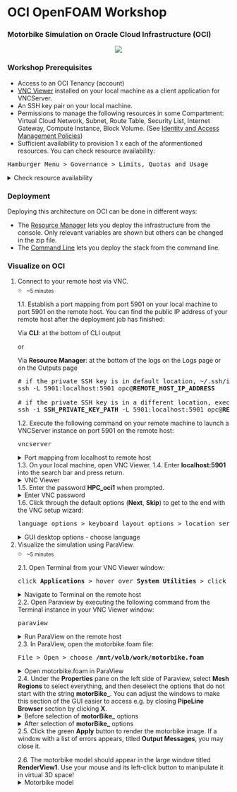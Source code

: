 # OCI OpenFOAM Workshop
### Motorbike Simulation on Oracle Cloud Infrastructure (OCI)
<div style="text-align:center">
	<img src="./pictures/post-resourcemanager-deployment/13-paraview-motorbike.png"
	/>
</div>

### Workshop Prerequisites
- Access to an OCI Tenancy (account)
- [VNC Viewer](https://www.realvnc.com/en/connect/download/viewer/) installed on your local machine as a client application for VNCServer.
- An SSH key pair on your local machine.
- Permissions to manage the following resources in some Compartment: Virtual Cloud Network, Subnet, Route Table, Security List, Internet Gateway, Compute Instance, Block Volume. (See [Identity and Access Management Policies](https://docs.oracle.com/en-us/iaas/data-safe/doc/iam-policies.html))
- Sufficient availability to provision 1 x each of the aformentioned resources. You can check resource availability:
<pre>
Hamburger Menu &gt Governance &gt Limits, Quotas and Usage
</pre>
<details>
	<summary>Check resource availability</summary>
<div style="text-align:center"><img src="./pictures/pre-resourcemanager-deployment/limits/01-governance-limits.png"/>
</div>
<p></p>
<div style="text-align:center"><img src="./pictures/pre-resourcemanager-deployment/limits/02-check-availability-1.png"/>
</div>
<p></p>
<div style="text-align:center"><img src="./pictures/pre-resourcemanager-deployment/limits/03-check-availability-2.png"/>
</div>
</details>

### Deployment
Deploying this architecture on OCI can be done in different ways:
* The [Resource Manager](https://github.com/oci-hpc/oci-openfoam-workshop/blob/oci-hpc/Documentation/Resource%20Manager.md) lets you deploy the infrastructure from the console. Only relevant variables are shown but others can be changed in the zip file. 
* The [Command Line](https://github.com/oci-hpc/oci-openfoam-workshop/blob/oci-hpc/Documentation/Command%20Line.mde) lets you deploy the stack from the command line. 

### Visualize on OCI

1.	Connect to your remote host via VNC.\
	<sub><sup><sub>:clock3:</sub></sup></sub>
	&nbsp;
	<sub>~5 minutes</sub>
	<p></p>
	1.1. Establish a port mapping from port 5901 on your local machine to port 5901 on the remote host. You can find the public IP address of your remote host after the deployment job has finished:
	<p></p>
	Via <b>CLI</b>: at the bottom of CLI output
	<p>or</p>
	Via <b>Resource Manager</b>: at the bottom of the logs on the Logs page or on the Outputs page
	<p></p>
	<pre>
	# if the private SSH key is in default location, ~/.ssh/id_rsa
	ssh -L 5901:localhost:5901 opc@<b>REMOTE_HOST_IP_ADDRESS</b>
	&nbsp;
	# if the private SSH key is in a different location, execute:
	ssh -i <b>SSH_PRIVATE_KEY_PATH</b> -L 5901:localhost:5901 opc@<b>REMOTE_HOST_IP_ADDRESS</b>
	</pre>
	<p></p>
	1.2. Execute the following command on your remote machine to launch a VNCServer instance on port 5901 on the remote host:
	<p></p>
	<pre>
	vncserver
	</pre>
	<details>
		<summary>Port mapping from localhost to remote host</summary>
	<div style="text-align:center"><img src="./pictures/post-resourcemanager-deployment/04-vnc-connection-port-mapping.png"/>
	</div>
	</details>
	1.3. On your local machine, open VNC Viewer.
	1.4. Enter <b>localhost:5901</b> into the search bar and press return.
	<details>
		<summary>VNC Viewer</summary>
	<div style="text-align:center"><img src="./pictures/post-resourcemanager-deployment/05-vnc-connection-vnc-viewer.png"/>
	</div>
	</details>
	1.5. Enter the password <b>HPC_oci1</b> when prompted.
	<details>
		<summary>Enter VNC password</summary>
	<div style="text-align:center"><img src="./pictures/post-resourcemanager-deployment/06-vnc-connection-enter-password.png"/>
	</div>
	</details>
	1.6. Click through the default options (<b>Next</b>, <b>Skip</b>) to get to the end with the VNC setup wizard:
	<p></p>
	<pre>
	language options &gt keyboard layout options &gt location services options &gt connect online accounts options
	</pre>
	<details>
		<summary>GUI desktop options - choose language</summary>
	<div style="text-align:center"><img src="./pictures/post-resourcemanager-deployment/07-vnc-connection-choose-language.png"/>
	</div>
	</details>
2.	Visualize the simulation using ParaView.\
	<sub><sup><sub>:clock3:</sub></sup></sub>
	&nbsp;
	<sub>~5 minutes</sub>
	<p></p>
	2.1. Open Terminal from your VNC Viewer window:
	<p></p>
	<pre>
	click <b>Applications</b> &gt hover over <b>System Utilities</b> &gt click <b>Terminal</b>
	</pre>
	<details>
		<summary>Navigate to Terminal on the remote host</summary>
	<div style="text-align:center"><img src="./pictures/post-resourcemanager-deployment/08-vnc-connection-nav-to-terminal.png"/>
	</div>
	</details>
	2.2. Open Paraview by executing the following command from the Terminal instance in your VNC Viewer window:
	<p></p>
	<pre>
	paraview
	</pre>
	<details>
		<summary>Run ParaView on the remote host</summary>
	<div style="text-align:center"><img src="./pictures/post-resourcemanager-deployment/09-vnc-connection-run-paraview.png"/>
	</div>
	</details>
	2.3. In ParaView, open the motorbike.foam file:
	<p></p>
	<pre>
	File > Open > choose <b>/mnt/volb/work/motorbike.foam</b>
	</pre>
	<details>
		<summary>Open motorbike.foam in ParaView</summary>
	<div style="text-align:center"><img src="./pictures/post-resourcemanager-deployment/10-paraview-open-motorbike-file.png"/>
	</div>
	</details>
	2.4. Under the <b>Properties</b> pane on the left side of Paraview, select <b>Mesh Regions</b> to select everything, and then deselect the options that do not start with the string <b>motorBike_</b>. You can adjust the windows to make this section of the GUI easier to access e.g. by closing <b>PipeLine Browser</b> section by clicking <b>X</b>.
	<details>
		<summary>Before selection of <b>motorBike_</b> options</summary>
		<div style="text-align:center"><img src="./pictures/post-resourcemanager-deployment/11-paraview-before-select.png"/>
		</div>
	</details>
	<details>
		<summary>After selection of <b>motorBike_</b> options</summary>
	<div style="text-align:center"><img src="./pictures/post-resourcemanager-deployment/12-paraview-after-select.png"/>
	</div>
	</details>
	2.5. Click the green <b>Apply</b> button to render the motorbike image. If a window with a list of errors appears, titled <b>Output Messages</b>, you may close it.
	<p></p>
	2.6. The motorbike model should appear in the large window titled <b>RenderView1</b>. Use your mouse and its left-click button to manipulate it in virtual 3D space!
	<details>
		<summary>Motorbike model</summary>
	<div style="text-align:center"><img src="./pictures/post-resourcemanager-deployment/13-paraview-motorbike.png"/>
	</div>
	</details>
